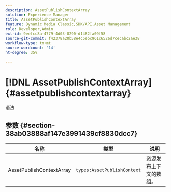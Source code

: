 ```yaml
---
description: AssetPublishContextArray
solution: Experience Manager
title: AssetPublishContextArray
feature: Dynamic Media Classic,SDK/API,Asset Management
role: Developer,Admin
exl-id: 9eefcc8a-4779-4d03-8290-d1482fa09f58
source-git-commit: f42378a20b58e4c5ebc961c6526d7cecabc2ae38
workflow-type: tm+mt
source-wordcount: '14'
ht-degree: 35%

---
```


# [!DNL AssetPublishContextArray]{#assetpublishcontextarray}

语法

## 参数 {#section-38ab03888af147e3991439cf8830dcc7}

| 名称 | 类型 | 说明 |
|---|---|---|
| AssetPublishContextArray | `types:AssetPublishContext` | 资源发布上下文的数组。 |
